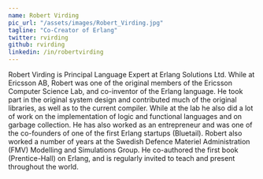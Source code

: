 ```yaml
---
name: Robert Virding
pic_url: "/assets/images/Robert_Virding.jpg"
tagline: "Co-Creator of Erlang"
twitter: rvirding
github: rvirding
linkedin: /in/robertvirding
---
```

Robert Virding is Principal Language Expert at Erlang Solutions Ltd. While at Ericsson AB, Robert was one of the original members of the Ericsson Computer Science Lab, and co-inventor of the Erlang language. He took part in the original system design and contributed much of the original libraries, as well as to the current compiler. While at the lab he also did a lot of work on the implementation of logic and functional languages and on garbage collection. He has also worked as an entrepreneur and was one of the co-founders of one of the first Erlang startups (Bluetail). Robert also worked a number of years at the Swedish Defence Materiel Administration (FMV) Modelling and Simulations Group. He co-authored the first book (Prentice-Hall) on Erlang, and is regularly invited to teach and present throughout the world.
